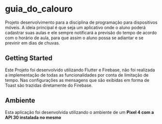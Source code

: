 # guia_do_calouro

Projeto desenvolvimento para a disciplina de programação para dispositivos móveis. A ideia principal é que seja um aplicativo onde o aluno poderá cadastrar suas aulas e ele sempre notificará a previsão do tempo de acordo com o horário de aula, para que assim o aluno possa se adiantar e se previnir em dias de chuvas.

## Getting Started

Este Projeto foi desenvolvido utilizando Flutter e Firebase, não foi realizada a implementação de todas as funcionalidades por conta de limitação de tempo.
Nas configurações as mensagens que são exibidas em forma de Toast são trazidas diretamente do Firebase.

## Ambiente

Esta aplicação foi desenvolvida utilizando o ambiente de um <strong>Pixel 4 com a API 30 instalada no mesmo</strong>
